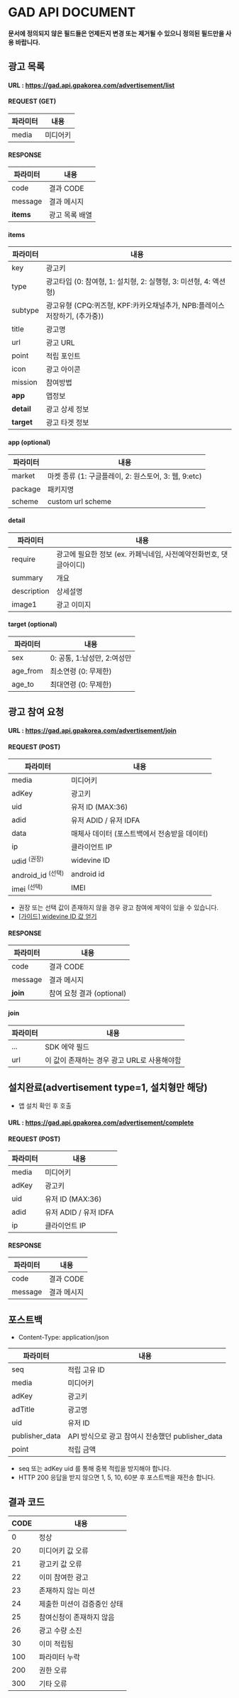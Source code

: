 # GAD API DOCUMENT

#### 문서에 정의되지 않은 필드들은 언제든지 변경 또는 제거될 수 있으니 정의된 필드만을 사용 바랍니다.

## 광고 목록
#### URL : https://gad.api.gpakorea.com/advertisement/list
#### REQUEST (GET)
| 파라미터 | 내용 |
| ------------------- | ------------------- |
| media | 미디어키 |
#### RESPONSE
| 파라미터 | 내용 |
| ------------------- | ------------------- |
| code | 결과 CODE |
| message | 결과 메시지 |
| **items** | 광고 목록 배열 |
#### items
| 파라미터       | 내용                                               |
|------------|--------------------------------------------------|
| key        | 광고키                                              |
| type       | 광고타입 (0: 참여형, 1: 설치형, 2: 실행형, 3: 미션형, 4: 액션형)    |
| subtype    | 광고유형 (CPQ:퀴즈형, KPF:카카오채널추가, NPB:플레이스저장하기, (추가중)) |
| title      | 광고명                                              |
| url        | 광고 URL                                           |
| point      | 적립 포인트                                           |
| icon       | 광고 아이콘                                           |
| mission    | 참여방법                                             |
| **app**    | 앱정보                                              |
| **detail** | 광고 상세 정보                                         |
| **target** | 광고 타겟 정보                                         |

#### app (optional)
| 파라미터 | 내용 |
| ------------------- | ------------------- |
| market | 마켓 종류 (1: 구글플레이, 2: 원스토어, 3: 웹, 9:etc) |
| package | 패키지명 |
| scheme | custom url scheme |
#### detail
| 파라미터 | 내용 |
| ------------------- | ------------------- |
| require | 광고에 필요한 정보 (ex. 카페닉네임, 사전예약전화번호, 댓글아이디) |
| summary | 개요 |
| description | 상세설명 |
| image1 | 광고 이미지 |
#### target (optional)
| 파라미터 | 내용 |
| ------------------- | ------------------- |
| sex | 0: 공통, 1:남성만, 2:여성만 |
| age_from | 최소연령 (0: 무제한) |
| age_to | 최대연령 (0: 무제한) |

## 광고 참여 요청
#### URL : https://gad.api.gpakorea.com/advertisement/join
#### REQUEST (POST)
| 파라미터 | 내용 |
| --- | --- |
| media | 미디어키 |
| adKey | 광고키 |
| uid | 유저 ID (MAX:36) |
| adid | 유저 ADID / 유저 IDFA |
| data | 매체사 데이터 (포스트백에서 전송받을 데이터) |
| ip | 클라이언트 IP |
| udid <sup>(권장) | widevine ID |
| android_id <sup>(선택) | android id |
| imei <sup>(선택) | IMEI |
- 권장 또는 선택 값이 존재하지 않을 경우 광고 참여에 제약이 있을 수 있습니다.
- [[가이드] widevine ID 값 얻기](https://github.com/koreagpa-dev/gad-sample-android#widevine-ID-값-얻기)
#### RESPONSE
| 파라미터 | 내용 |
| ------------------- | ------------------- |
| code | 결과 CODE |
| message | 결과 메시지 |
| **join** | 참여 요청 결과 (optional) |
#### join
| 파라미터 | 내용 |
| ------------------- | ------------------- |
| ... | SDK 에약 필드 |
| url | 이 값이 존재하는 경우 광고 URL로 사용해야함 |

## 설치완료(advertisement type=1, 설치형만 해당)
- 앱 설치 확인 후 호출
#### URL : https://gad.api.gpakorea.com/advertisement/complete
#### REQUEST (POST)
| 파라미터 | 내용 |
| --- | --- |
| media | 미디어키 |
| adKey | 광고키 |
| uid | 유저 ID (MAX:36) |
| adid | 유저 ADID / 유저 IDFA |
| ip | 클라이언트 IP |
#### RESPONSE
| 파라미터 | 내용 |
| ------------------- | ------------------- |
| code | 결과 CODE |
| message | 결과 메시지 |

## 포스트백
- Content-Type: application/json

| 파라미터 | 내용 |
| ------------------- | ------------------- |
| seq | 적립 고유 ID |
| media | 미디어키 |
| adKey | 광고키 |
| adTitle | 광고명 |
| uid | 유저 ID |
| publisher_data | API 방식으로 광고 참여시 전송했던 publisher_data |
| point | 적립 금액 |
- seq 또는 adKey uid 를 통해 중복 적립을 방지해야 합니다.
- HTTP 200 응답을 받지 않으면 1, 5, 10, 60분 후 포스트백을 재전송 합니다.

## 결과 코드
| CODE | 내용 |
| --- | --- |
| 0 | 정상 |
| 20 | 미디어키 값 오류 |
| 21 | 광고키 값 오류 |
| 22 | 이미 참여한 광고 |
| 23 | 존재하지 않는 미션 |
| 24 | 제출한 미션이 검증중인 상태 |
| 25 | 참여신청이 존재하지 않음 |
| 26 | 광고 수량 소진 |
| 30 | 이미 적립됨 |
| 100 | 파라미터 누락 |
| 200 | 권한 오류 |
| 300 | 기타 오류 |
